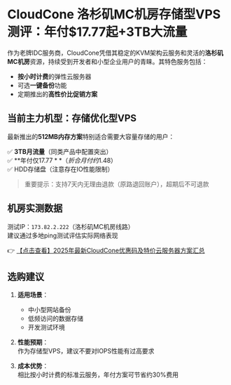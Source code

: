 # CloudCone 洛杉矶MC机房存储型VPS测评：年付$17.77起+3TB大流量

作为老牌IDC服务商，CloudCone凭借其稳定的KVM架构云服务和灵活的**洛杉矶MC机房**资源，持续受到开发者和小型企业用户的青睐。其特色服务包括：

- **按小时计费**的弹性云服务器
- 可选**一键备份**功能
- 定期推出的**高性价比促销方案**

## 当前主力机型：存储优化型VPS

最新推出的**512MB内存方案**特别适合需要大容量存储的用户：

✅ **3TB月流量**（同类产品中配置突出）  
✅ **年付仅$17.77**（折合月付约$1.48）  
✅ HDD存储盘（注意存在IO性能限制）  

> 重要提示：支持7天内无理由退款（原路退回账户），超期后不可退款

## 机房实测数据

测试IP：`173.82.2.222`（洛杉矶MC机房线路）  
建议通过多地ping测试评估实际网络表现

👉 [【点击查看】2025年最新CloudCone优惠码及特价云服务器方案汇总](https://bit.ly/Cloudcone)

## 选购建议

1. **适用场景**：  
   - 中小型网站备份
   - 低频访问的数据存储
   - 开发测试环境

2. **性能预期**：  
   作为存储型VPS，建议不要对IOPS性能有过高要求

3. **成本优势**：  
   相比按小时计费的标准云服务，年付方案可节省约30%费用